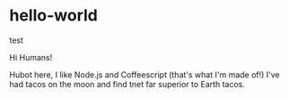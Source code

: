 # hello-world
test

Hi Humans!

Hubot here, I like Node.js and Coffeescript (that's what I'm made of!)
I've had tacos on the moon and find tnet far superior to Earth tacos.
